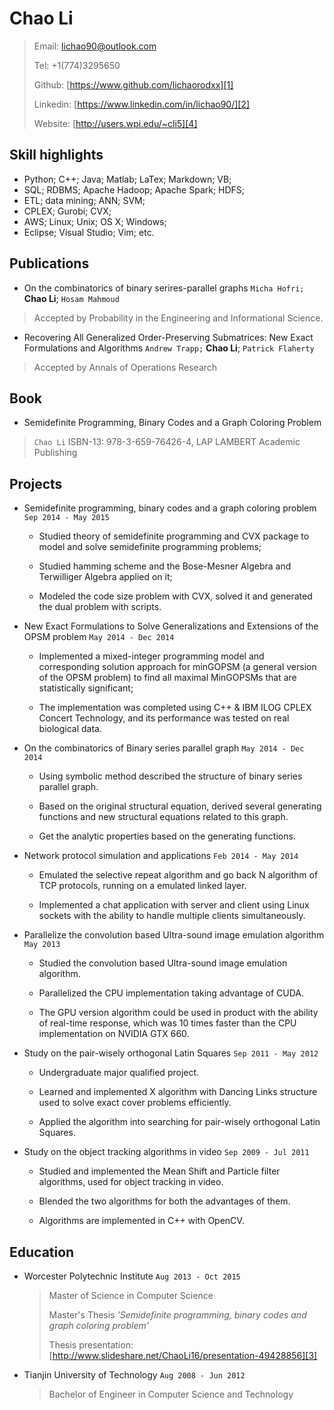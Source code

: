 # Chao Li

> Email: <lichao90@outlook.com>
>
> Tel: +1(774)3295650
>
> Github: [https://www.github.com/lichaorodxx][1]
>
> Linkedin: [https://www.linkedin.com/in/lichao90/][2]
>
> Website: [http://users.wpi.edu/~cli5][4]

## Skill highlights
* Python; C++; Java; Matlab; LaTex; Markdown; VB;
* SQL; RDBMS; Apache Hadoop; Apache Spark; HDFS; 
* ETL; data mining; ANN; SVM;
* CPLEX; Gurobi; CVX;
* AWS; Linux; Unix; OS X; Windows;
* Eclipse; Visual Studio; Vim; etc.

## Publications
- On the combinatorics of binary serires-parallel graphs
`Micha Hofri;` **Chao Li**; `Hosam Mahmoud`
> Accepted by Probability in the Engineering and Informational Science.

- Recovering All Generalized Order-Preserving Submatrices: New Exact Formulations and Algorithms
`Andrew Trapp;` **Chao Li**; `Patrick Flaherty`
> Accepted by Annals of Operations Research

## Book

- Semidefinite Programming, Binary Codes and a Graph Coloring Problem
> `Chao Li` ISBN-13: 978-3-659-76426-4, LAP LAMBERT Academic Publishing

## Projects
* Semidefinite programming, binary codes and a graph coloring problem `Sep 2014 - May 2015`
  * Studied theory of semidefinite programming and CVX package to model and solve semidefinite programming problems;

  * Studied hamming scheme and the Bose-Mesner Algebra and Terwilliger Algebra applied on it;

  * Modeled the code size problem with CVX, solved it and generated the dual problem with scripts.

* New Exact Formulations to Solve Generalizations and Extensions of the OPSM problem `May 2014 - Dec 2014`
  * Implemented a mixed-integer programming model and corresponding solution approach for minGOPSM (a general version of the OPSM problem) to find all maximal MinGOPSMs that are statistically significant; 

  * The implementation was completed using C++ & IBM ILOG CPLEX Concert Technology, and its performance was tested on real biological data.

* On the combinatorics of Binary series parallel graph `May 2014 - Dec 2014`
  * Using symbolic method described the structure of binary series parallel graph.

  * Based on the original structural equation, derived several generating functions and new structural equations related to this graph.

  * Get the analytic properties based on the generating functions.

* Network protocol simulation and applications `Feb 2014 - May 2014`
  * Emulated the selective repeat algorithm and go back N algorithm of TCP protocols, running on a emulated linked layer.

  * Implemented a chat application with server and client using Linux sockets with the ability to handle multiple clients simultaneously.

* Parallelize the convolution based Ultra-sound image emulation algorithm `May 2013`
  * Studied the convolution based Ultra-sound image emulation algorithm.

  * Parallelized the CPU implementation taking advantage of CUDA.

  * The GPU version algorithm could be used in product with the ability of real-time response, which was 10 times faster than the CPU implementation on NVIDIA GTX 660. 

* Study on the pair-wisely orthogonal Latin Squares `Sep 2011 - May 2012`
  * Undergraduate major qualified project.

  * Learned and implemented X algorithm with Dancing Links structure used to solve exact cover problems efficiently.

  * Applied the algorithm into searching for pair-wisely orthogonal Latin Squares.

* Study on the object tracking algorithms in video `Sep 2009 - Jul 2011`
  * Studied and implemented the Mean Shift and Particle filter algorithms, used for object tracking in video. 

  * Blended the two algorithms for both the advantages of them.

  * Algorithms are implemented in C++ with OpenCV.

## Education
* Worcester Polytechnic Institute `Aug 2013 - Oct 2015`
  > Master of Science in Computer Science
  >
  > Master's Thesis *'Semidefinite programming, binary codes and graph coloring
problem'*
  >
  > Thesis presentation: [http://www.slideshare.net/ChaoLi16/presentation-49428856][3]

* Tianjin University of Technology `Aug 2008 - Jun 2012`
  > Bachelor of Engineer in Computer Science and Technology


[1]: https://www.github.com/lichaorodxx
[2]: https://www.linkedin.com/in/lichao90/
[3]: http://www.slideshare.net/ChaoLi16/presentation-49428856
[4]: http://users.wpi.edu/~cli5
